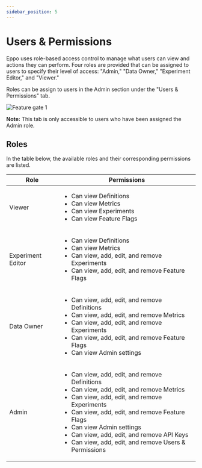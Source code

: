 ```yaml
---
sidebar_position: 5
---
```


# Users & Permissions

Eppo uses role-based access control to manage what users can view and actions they can perform. Four roles are provided that can be assigned to users to specify their level of access: "Admin," "Data Owner," "Experiment Editor," and "Viewer."

Roles can be assign to users in the Admin section under the "Users & Permissions" tab.

![Feature gate 1](/img/reference/users-and-permissions-tab.png)

**Note:** This tab is only accessible to users who have been assigned the Admin role.

## Roles

In the table below, the available roles and their corresponding permissions are listed.

| Role              | Permissions                                                                                                                                                                                                                                                                                                                                                          |
| ----------------- | -------------------------------------------------------------------------------------------------------------------------------------------------------------------------------------------------------------------------------------------------------------------------------------------------------------------------------------------------------------------- |
| Viewer            | <ul><li>Can view Definitions</li><li>Can view Metrics</li><li>Can view Experiments</li><li>Can view Feature Flags</li></ul>                                                                                                                                                                                                                                          |
| Experiment Editor | <ul><li>Can view Definitions</li><li>Can view Metrics</li><li>Can view, add, edit, and remove Experiments</li><li>Can view, add, edit, and remove Feature Flags</li></ul>                                                                                                                                                                                            |
| Data Owner        | <ul><li>Can view, add, edit, and remove Definitions</li><li>Can view, add, edit, and remove Metrics</li><li>Can view, add, edit, and remove Experiments</li><li>Can view, add, edit, and remove Feature Flags</li><li>Can view Admin settings</li></ul>                                                                                                              |
| Admin             | <ul><li>Can view, add, edit, and remove Definitions</li><li>Can view, add, edit, and remove Metrics</li><li>Can view, add, edit, and remove Experiments</li><li>Can view, add, edit, and remove Feature Flags</li><li>Can view Admin settings</li><li>Can view, add, edit, and remove API Keys</li><li>Can view, add, edit, and remove Users & Permissions</li></ul> |
